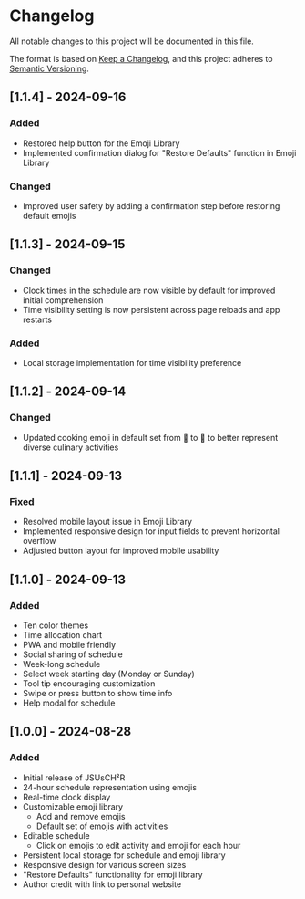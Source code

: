 # Changelog
All notable changes to this project will be documented in this file.

The format is based on [Keep a Changelog](https://keepachangelog.com/en/1.0.0/),
and this project adheres to [Semantic Versioning](https://semver.org/spec/v2.0.0.html).

## [1.1.4] - 2024-09-16
### Added
- Restored help button for the Emoji Library
- Implemented confirmation dialog for "Restore Defaults" function in Emoji Library

### Changed
- Improved user safety by adding a confirmation step before restoring default emojis

## [1.1.3] - 2024-09-15
### Changed
- Clock times in the schedule are now visible by default for improved initial comprehension
- Time visibility setting is now persistent across page reloads and app restarts

### Added
- Local storage implementation for time visibility preference

## [1.1.2] - 2024-09-14
### Changed
- Updated cooking emoji in default set from 🍳 to 🍲 to better represent diverse culinary activities

## [1.1.1] - 2024-09-13
### Fixed
- Resolved mobile layout issue in Emoji Library
- Implemented responsive design for input fields to prevent horizontal overflow
- Adjusted button layout for improved mobile usability

## [1.1.0] - 2024-09-13
### Added
- Ten color themes
- Time allocation chart
- PWA and mobile friendly
- Social sharing of schedule
- Week-long schedule
- Select week starting day (Monday or Sunday)
- Tool tip encouraging customization
- Swipe or press button to show time info
- Help modal for schedule

## [1.0.0] - 2024-08-28
### Added
- Initial release of JSUsCH²R
- 24-hour schedule representation using emojis
- Real-time clock display
- Customizable emoji library
  - Add and remove emojis
  - Default set of emojis with activities
- Editable schedule
  - Click on emojis to edit activity and emoji for each hour
- Persistent local storage for schedule and emoji library
- Responsive design for various screen sizes
- "Restore Defaults" functionality for emoji library
- Author credit with link to personal website


